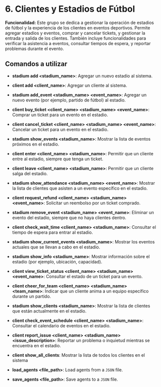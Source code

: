 # 6. Clientes y Estadios de Fútbol

**Funcionalidad:** Este grupo se dedica a gestionar la operación de estadios de fútbol y la experiencia de los clientes en eventos deportivos. Permite agregar estadios y eventos, comprar y cancelar tickets, y gestionar la entrada y salida de los clientes. También incluye funcionalidades para verificar la asistencia a eventos, consultar tiempos de espera, y reportar problemas durante el evento.

## Comandos a utilizar

- **stadium add <stadium_name>**: Agregar un nuevo estadio al sistema.
- **client add <client_name>**: Agregar un cliente al sistema.
- **stadium add_event <stadium_name> <event_name>**: Agregar un nuevo evento (por ejemplo, partido de fútbol) al estadio.
- **client buy_ticket <client_name> <stadium_name> <event_name>**: Comprar un ticket para un evento en el estadio.
- **client cancel_ticket <client_name> <stadium_name> <event_name>**: Cancelar un ticket para un evento en el estadio.
- **stadium show_events <stadium_name>**: Mostrar la lista de eventos próximos en el estadio.
- **client enter <client_name> <stadium_name>**: Permitir que un cliente entre al estadio, siempre que tenga un ticket.
- **client leave <client_name> <stadium_name>**: Permitir que un cliente salga del estadio.
- **stadium show_attendance <stadium_name> <event_name>**: Mostrar la lista de clientes que asisten a un evento específico en el estadio.
- **client request_refund <client_name> <stadium_name> <event_name>**: Solicitar un reembolso por un ticket comprado.
- **stadium remove_event <stadium_name> <event_name>**: Eliminar un evento del estadio, siempre que no haya clientes dentro.
- **client check_wait_time <client_name> <stadium_name>**: Consultar el tiempo de espera para entrar al estadio.
- **stadium show_current_events <stadium_name>**: Mostrar los eventos actuales que se llevan a cabo en el estadio.
- **stadium show_info <stadium_name>**: Mostrar información sobre el estadio (por ejemplo, ubicación, capacidad).
- **client view_ticket_status <client_name> <stadium_name> <event_name>**: Consultar el estado de un ticket para un evento.
- **client cheer_for_team <client_name> <stadium_name> <team_name>**: Indicar que un cliente anima a un equipo específico durante un partido.
- **stadium show_clients <stadium_name>**: Mostrar la lista de clientes que están actualmente en el estadio.
- **client check_event_schedule <client_name> <stadium_name>**: Consultar el calendario de eventos en el estadio.
- **client report_issue <client_name> <stadium_name> <issue_description>**: Reportar un problema o inquietud mientras se encuentra en el estadio.
- **client show_all_clients**: Mostrar la lista de todos los clientes en el sistema

- **load_agents <file_path>**:  Load agents from a `JSON` file.
- **save_agents <file_path>**: Save agents to a `JSON` file.